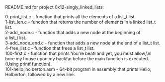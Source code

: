 README.md for project 0x12-singly_linked_lists:

0-print_list.c - function that prints all the elements of a list_t list.\
1-list_len.c - function that returns the number of elements in a linked list_t list.\
2-add_node.c - function that adds a new node at the beginning of a list_t list.\
3-add_node_end.c - function that adds a new node at the end of a list_t list.\
4-free_list.c - function that frees a list_t list.\
100-first.c - function that prints You're beat! and yet, you must allow,\nI bore my house upon my back!\n before the main function is executed. (Using printf function).\
101-hello_holberton.asm - 64-bit program in assembly that prints Hello, Holberton, followed by a new line.

